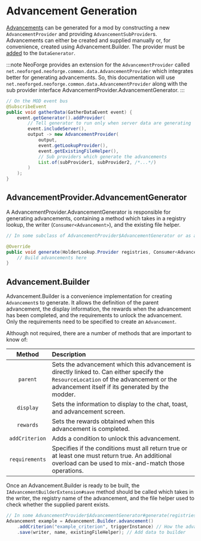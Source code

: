 Advancement Generation
======================

[Advancements] can be generated for a mod by constructing a new `AdvancementProvider` and providing `AdvancementSubProvider`s. Advancements can either be created and supplied manually or, for convenience, created using Advancement.Builder. The provider must be [added][datagen] to the `DataGenerator`.

:::note
NeoForge provides an extension for the `AdvancementProvider` called `net.neoforged.neoforge.common.data.AdvancementProvider` which integrates better for generating advancements. So, this documentation will use `net.neoforged.neoforge.common.data.AdvancementProvider` along with the sub provider interface AdvancementProvider.AdvancementGenerator.
:::

```java
// On the MOD event bus
@SubscribeEvent
public void gatherData(GatherDataEvent event) {
    event.getGenerator().addProvider(
        // Tell generator to run only when server data are generating
        event.includeServer(),
        output -> new AdvancementProvider(
            output,
            event.getLookupProvider(),
            event.getExistingFileHelper(),
            // Sub providers which generate the advancements
            List.of(subProvider1, subProvider2, /*...*/)
        )
    );
}
```

AdvancementProvider.AdvancementGenerator
------------------------------------------

A AdvancementProvider.AdvancementGenerator is responsible for generating advancements, containing a method which takes in a registry lookup, the writer (`Consumer<Advancement>`), and the existing file helper.

```java
// In some subclass of AdvancementProvider$AdvancementGenerator or as a lambda reference

@Override
public void generate(HolderLookup.Provider registries, Consumer<Advancement> writer, ExistingFileHelper existingFileHelper) {
    // Build advancements here
}
```

Advancement.Builder
---------------------

Advancement.Builder is a convenience implementation for creating `Advancement`s to generate. It allows the definition of the parent advancement, the display information, the rewards when the advancement has been completed, and the requirements to unlock the advancement. Only the requirements need to be specified to create an `Advancement`.

Although not required, there are a number of methods that are important to know of:

Method         | Description
:---:          | :---
`parent`       | Sets the advancement which this advancement is directly linked to. Can either specify the `ResourceLocation` of the advancement or the advancement itself if its generated by the modder.
`display`      | Sets the information to display to the chat, toast, and advancement screen.
`rewards`      | Sets the rewards obtained when this advancement is completed.
`addCriterion` | Adds a condition to unlock this advancement.
`requirements` | Specifies if the conditions must all return true or at least one must return true. An additional overload can be used to mix-and-match those operations.

Once an Advancement.Builder is ready to be built, the `IAdvancementBuilderExtension#save` method should be called which takes in the writer, the registry name of the advancement, and the file helper used to check whether the supplied parent exists.

```java
// In some AdvancementProvider$AdvancementGenerator#generate(registries, writer, existingFileHelper)
Advancement example = Advancement.Builder.advancement()
    .addCriterion("example_criterion", triggerInstance) // How the advancement is unlocked
    .save(writer, name, existingFileHelper); // Add data to builder
```

[advancements]: ../resources/server/advancements.md
[datagen]: ../resources/index.md#data-generation
[conditional]: ../resources/server/conditional.md
